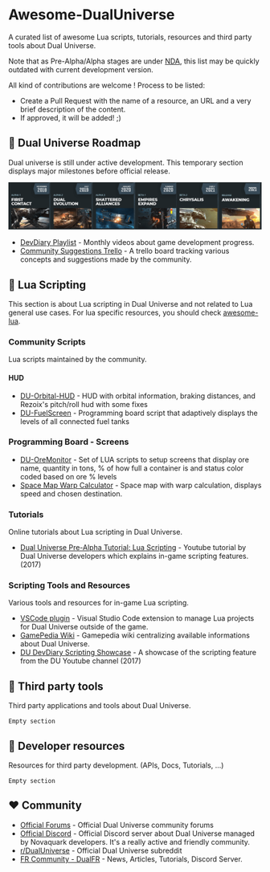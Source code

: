 # Awesome-DualUniverse

A curated list of awesome Lua scripts, tutorials, resources and third party tools about Dual Universe.

Note that as Pre-Alpha/Alpha stages are under [NDA](https://board.dualthegame.com/index.php?/topic/11688-pre-alpha-faq-and-rules/), this list may be quickly outdated with current development version. 

All kind of contributions are welcome ! Process to be listed:

* Create a Pull Request with the name of a resource, an URL and a very brief description of the content.
* If approved, it will be added! ;)

## :stars: Dual Universe Roadmap

Dual universe is still under active development. This temporary section displays major milestones before official release.

![du-rodmap](resources/du-roadmap.png)

* [DevDiary Playlist](https://www.youtube.com/playlist?list=PLA_lhIAGheMGtAygniJs25JDsWgxbfk6V) - Monthly videos about game development progress.
* [Community Suggestions Trello](https://trello.com/b/Y6WNMd2S/dual-universe-community-suggestions) - A trello board tracking various concepts and suggestions made by the community.


## :page_with_curl: Lua Scripting

This section is about Lua scripting in Dual Universe and not related to Lua general use cases. For lua specific resources, you should check [awesome-lua](https://github.com/LewisJEllis/awesome-lua#readme).

### Community Scripts

Lua scripts maintained by the community.

#### HUD
* [DU-Orbital-HUD](https://github.com/Dimencia/DU-Orbital-Hud) - HUD with orbital information, braking distances, and Rezoix's pitch/roll hud with some fixes 
* [DU-FuelScreen](https://github.com/RostCS/DU-FuelScreen) - Programming board script that adaptively displays the levels of all connected fuel tanks

### Programming Board - Screens

* [DU-OreMonitor](https://github.com/thespartacus29/DualUniverse-OreMonitor) - Set of LUA scripts to setup screens that display ore name, quantity in tons, % of how full a container is and status color coded based on ore % levels 
* [Space Map Warp Calculator](https://board.dualthegame.com/index.php?/topic/20692-space-map-with-warp-cell-calculator/) -  Space map with warp calculation, displays speed and chosen destination.

### Tutorials

Online tutorials about Lua scripting in Dual Universe. 

* [Dual Universe Pre-Alpha Tutorial: Lua Scripting](https://www.youtube.com/watch?v=sbvJPuo9npE) - Youtube tutorial by Dual Universe developers which explains in-game scripting features. (2017)

### Scripting Tools and Resources

Various tools and resources for in-game Lua scripting.

* [VSCode plugin](https://marketplace.visualstudio.com/items?itemName=ciaanh.du-project) - Visual Studio Code extension to manage Lua projects for Dual Universe outside of the game.
* [GamePedia Wiki](https://dualuniverse.gamepedia.com/Lua_Scripting) - Gamepedia wiki centralizing available informations about Dual Universe.
* [DU DevDiary Scripting Showcase](https://www.youtube.com/watch?v=4Vrf50dZrv4) - A showcase of the scripting feature from the DU Youtube channel (2017)


## :hammer: Third party tools

Third party applications and tools about Dual Universe.

```
Empty section
```

## :beer: Developer resources

Resources for third party development. (APIs, Docs, Tutorials, ...)

```
Empty section
```

## :heart: Community

* [Official Forums](https://board.dualthegame.com/) - Official Dual Universe community forums
* [Official Discord](https://www.dualthegame.com/en/news/2018/09/10/dual-universe-official-discord-server/) - Official Discord server about Dual Universe managed by Novaquark developers. It's a really active and friendly community.
* [r/DualUniverse](https://www.reddit.com/r/DualUniverse/) - Official Dual Universe subreddit
* [FR Community - DualFR](https://dualfr.org/) - News, Articles, Tutorials, Discord Server.

